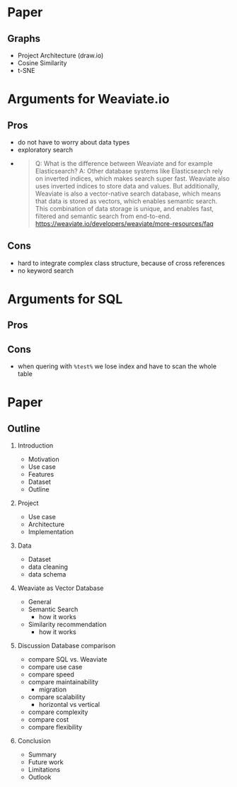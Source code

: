# Paper

## Graphs
- Project Architecture (draw.io)
- Cosine Similarity
- t-SNE





# Arguments for Weaviate.io
## Pros
- do not have to worry about data types
- exploratory search
- > Q: What is the difference between Weaviate and for example Elasticsearch?
A: Other database systems like Elasticsearch rely on inverted indices, which makes search super fast. Weaviate also uses inverted indices to store data and values. But additionally, Weaviate is also a vector-native search database, which means that data is stored as vectors, which enables semantic search. This combination of data storage is unique, and enables fast, filtered and semantic search from end-to-end.
https://weaviate.io/developers/weaviate/more-resources/faq
## Cons
- hard to integrate complex class structure, because of cross references
- no keyword search
# Arguments for SQL

## Pros

## Cons
- when quering with `%test%` we lose index and have to scan the whole table

# Paper
## Outline
1. Introduction
    - Motivation
    - Use case
    - Features
    - Dataset
    - Outline
2. Project
    - Use case
    - Architecture
    - Implementation
3. Data
    - Dataset
    - data cleaning
    - data schema
4. Weaviate as Vector Database
    - General
    - Semantic Search
        - how it works
    - Similarity recommendation
        - how it works
    
3. Discussion Database comparison
    - compare SQL vs. Weaviate
    - compare use case
    - compare speed
    - compare maintainability
        - migration
    - compare scalability
        - horizontal vs vertical
    - compare complexity
    - compare cost
    - compare flexibility
5. Conclusion
    - Summary
    - Future work
    - Limitations
    - Outlook